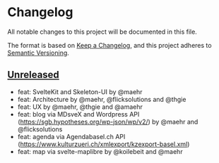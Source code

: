 # Changelog

All notable changes to this project will be documented in this file.

The format is based on [Keep a Changelog](https://keepachangelog.com/en/1.0.0/),
and this project adheres to [Semantic Versioning](https://semver.org/spec/v2.0.0.html).

## [Unreleased](https://github.com/Stadt-Geschichte-Basel/stadtgeschichtebasel.ch/compare/...HEAD)

- feat: SvelteKit and Skeleton-UI by @maehr
- feat: Architecture by @maehr, @flicksolutions and @thgie
- feat: UX by @maehr, @thgie and @amaehr
- feat: blog via MDsveX and Wordpress API (https://sgb.hypotheses.org/wp-json/wp/v2/) by @maehr and @flicksolutions
- feat: agenda via Agendabasel.ch API (https://www.kulturzueri.ch/xmlexport/kzexport-basel.xml)
- feat: map via svelte-maplibre by @koilebeit and @maehr
